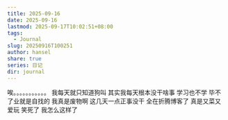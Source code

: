 ```yaml
---
title: 2025-09-16
date: 2025-09-16
lastmod: 2025-09-17T10:02:51+08:00
tags:
  - Journal
slug: 20250916T100251
author: hansel
share: true
series: 日记
dir: journal
---
```

唉。。。。。。。。。。。
我每天就只知道狗叫
其实我每天根本没干啥事
学习也不学
毕不了业就是自找的
我真是废物啊
这几天一点正事没干
全在折腾博客了
真是又菜又爱玩
笑死了
我怎么这样了